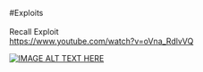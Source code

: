 #Exploits<br>
<br>Recall Exploit<br>
https://www.youtube.com/watch?v=oVna_RdlvVQ

[![IMAGE ALT TEXT HERE](http://img.youtube.com/vi/YOUTUBE_VIDEO_ID_HERE/0.jpg)](https://dl.dropboxusercontent.com/u/62333804/ShareX/2016/02/2016-02-05_00-42-38.mp4)
